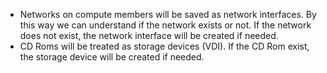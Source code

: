 - Networks on compute members will be saved as network interfaces. By this way we can understand if the network exists
or not. If the network does not exist, the network interface will be created if needed.
- CD Roms will be treated as storage devices (VDI). If the CD Rom exist, the storage device will be created if needed.
